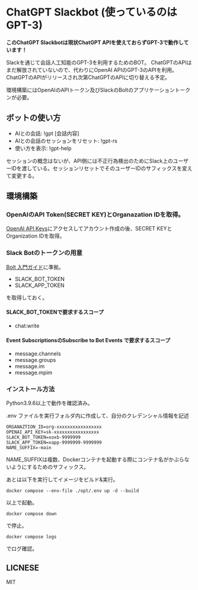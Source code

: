 # ChatGPT Slackbot (使っているのはGPT-3)
**このChatGPT Slackbotは現状ChatGPT APIを使えておらずGPT-3で動作しています！**

Slackを通じて会話人工知能のGPT-3を利用するためのBOT。
ChatGPTのAPIはまだ解放されていないので、代わりにOpenAI APIのGPT-3のAPIを利用。
ChatGPTのAPIがリリースされ次第ChatGPTのAPIに切り替える予定。

環境構築にはOpenAIのAPIトークン及びSlackのBoltのアプリケーショントークンが必要。

## ボットの使い方
- AIとの会話: !gpt \[会話内容\]
- AIとの会話のセッションをリセット: !gpt-rs
- 使い方を表示: !gpt-help

セッションの概念はないが、API側には不正行為検出のためにSlack上のユーザーIDを渡している。セッションリセットでそのユーザーIDのサフィックスを変えて変更する。

## 環境構築
### OpenAIのAPI Token(SECRET KEY)とOrganazation IDを取得。
[OpenAI API Keys](https://beta.openai.com/account/api-keys)にアクセスしてアカウント作成の後、SECRET KEYとOrganization IDを取得。

### Slack Botのトークンの用意
[Bolt 入門ガイド](https://slack.dev/bolt-python/ja-jp/tutorial/getting-started)に準拠。

- SLACK_BOT_TOKEN
- SLACK_APP_TOKEN

を取得しておく。

#### SLACK_BOT_TOKENで要求するスコープ

- chat:write 

#### Event SubscriptionsのSubscribe to Bot Events で要求するスコープ

- message.channels
- message.groups
- message.im
- message.mpim

### インストール方法
Python3.9.6以上で動作を確認済み。

.env ファイルを実行フォルダ内に作成して、自分のクレデンシャル情報を記述

```
ORGANAZTION_ID=org-xxxxxxxxxxxxxxxxx
OPENAI_API_KEY=sk-xxxxxxxxxxxxxxxxx
SLACK_BOT_TOKEN=xoxb-9999999
SLACK_APP_TOKEN=xapp-9999999-9999999
NAME_SUFFIX=-main
```

NAME_SUFFIXは複数、Dockerコンテナを起動する際にコンテナ名がかぶらないようにするためのサフィックス。

あとは以下を実行してイメージをビルド&実行。

```
docker compose --env-file ./opt/.env up -d --build
```

以上で起動。

```
docker compose down
```

で停止。

```
docker compose logs
```
でログ確認。

## LICNESE
MIT
